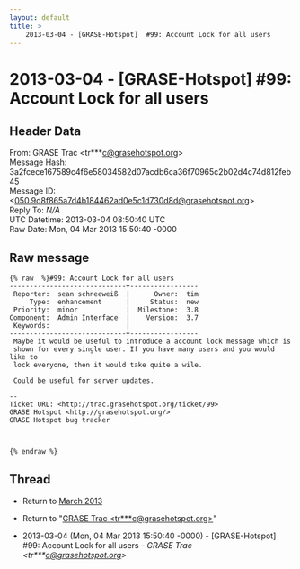 ```yaml
---
layout: default
title: >
    2013-03-04 - [GRASE-Hotspot]  #99: Account Lock for all users
---
```


# 2013-03-04 - [GRASE-Hotspot]  #99: Account Lock for all users

## Header Data

From: GRASE Trac \<tr***c@grasehotspot.org\><br>
Message Hash: 3a2fcece167589c4f6e58034582d07acdb6ca36f70965c2b02d4c74d812feb45<br>
Message ID: \<050.9d8f865a7d4b184462ad0e5c1d730d8d@grasehotspot.org\><br>
Reply To: _N/A_<br>
UTC Datetime: 2013-03-04 08:50:40 UTC<br>
Raw Date: Mon, 04 Mar 2013 15:50:40 -0000<br>

## Raw message

```
{% raw  %}#99: Account Lock for all users
-----------------------------+-----------------
 Reporter:  sean schneeweiß  |      Owner:  tim
     Type:  enhancement      |     Status:  new
 Priority:  minor            |  Milestone:  3.8
Component:  Admin Interface  |    Version:  3.7
 Keywords:                   |
-----------------------------+-----------------
 Maybe it would be useful to introduce a account lock message which is
 shown for every single user. If you have many users and you would like to
 lock everyone, then it would take quite a wile.

 Could be useful for server updates.

-- 
Ticket URL: <http://trac.grasehotspot.org/ticket/99>
GRASE Hotspot <http://grasehotspot.org/>
GRASE Hotspot bug tracker



{% endraw %}
```

## Thread

+ Return to [March 2013](/archive/2013/03)

+ Return to "[GRASE Trac <tr***c<span>@</span>grasehotspot.org>](/authors/tr___c_at_grasehotspot_org)"

+ 2013-03-04 (Mon, 04 Mar 2013 15:50:40 -0000) - [GRASE-Hotspot]  #99: Account Lock for all users - _GRASE Trac \<tr***c@grasehotspot.org\>_

